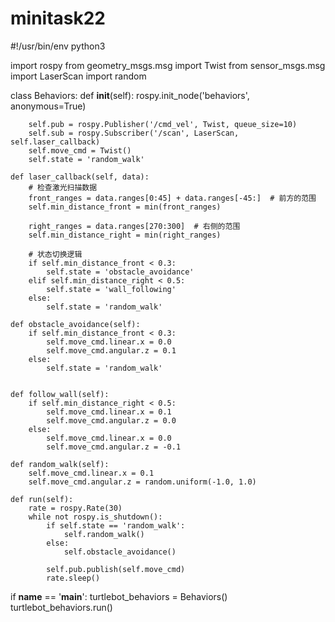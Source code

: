 # minitask22
#!/usr/bin/env python3


import rospy
from geometry_msgs.msg import Twist
from sensor_msgs.msg import LaserScan
import random

class Behaviors:
    def __init__(self):
        rospy.init_node('behaviors', anonymous=True)
        
        self.pub = rospy.Publisher('/cmd_vel', Twist, queue_size=10) 
        self.sub = rospy.Subscriber('/scan', LaserScan, self.laser_callback)
        self.move_cmd = Twist()
        self.state = 'random_walk'

    def laser_callback(self, data):
        # 检查激光扫描数据
        front_ranges = data.ranges[0:45] + data.ranges[-45:]  # 前方的范围
        self.min_distance_front = min(front_ranges)

        right_ranges = data.ranges[270:300]  # 右侧的范围
        self.min_distance_right = min(right_ranges)

        # 状态切换逻辑
        if self.min_distance_front < 0.3:
            self.state = 'obstacle_avoidance'
        elif self.min_distance_right < 0.5:
            self.state = 'wall_following'
        else:
            self.state = 'random_walk'

    def obstacle_avoidance(self):
        if self.min_distance_front < 0.3:
            self.move_cmd.linear.x = 0.0
            self.move_cmd.angular.z = 0.1            
        else:
            self.state = 'random_walk'


    def follow_wall(self):
        if self.min_distance_right < 0.5:
            self.move_cmd.linear.x = 0.1
            self.move_cmd.angular.z = 0.0
        else:
            self.move_cmd.linear.x = 0.0
            self.move_cmd.angular.z = -0.1

    def random_walk(self):
        self.move_cmd.linear.x = 0.1
        self.move_cmd.angular.z = random.uniform(-1.0, 1.0)

    def run(self):
        rate = rospy.Rate(30)
        while not rospy.is_shutdown():
            if self.state == 'random_walk':
                self.random_walk()
            else:
                self.obstacle_avoidance()
            
            self.pub.publish(self.move_cmd) 
            rate.sleep()

if __name__ == '__main__':
    turtlebot_behaviors = Behaviors()
    turtlebot_behaviors.run()
